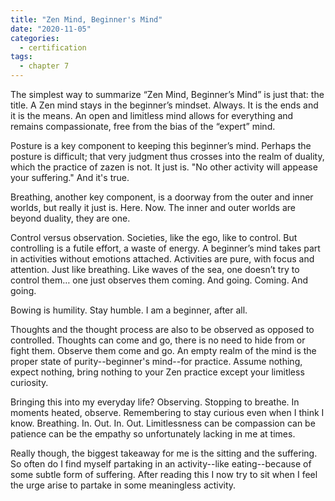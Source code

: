 ```yaml
---
title: "Zen Mind, Beginner's Mind"
date: "2020-11-05"
categories:
  - certification
tags:
  - chapter 7
---
```

The simplest way to summarize “Zen Mind, Beginner’s Mind” is just that: the title. A Zen mind stays in the beginner’s mindset. Always. It is the ends and it is the means. An open and limitless mind allows for everything and remains compassionate, free from the bias of the “expert” mind.

Posture is a key component to keeping this beginner’s mind. Perhaps the posture is difficult; that very judgment thus crosses into the realm of duality, which the practice of zazen is not. It just is. "No other activity will appease your suffering." And it's true.

Breathing, another key component, is a doorway from the outer and inner worlds, but really it just is. Here. Now. The inner and outer worlds are beyond duality, they are one.

Control versus observation. Societies, like the ego, like to control. But controlling is a futile effort, a waste of energy. A beginner’s mind takes part in activities without emotions attached. Activities are pure, with focus and attention. Just like breathing. Like waves of the sea, one doesn’t try to control them… one just observes them coming. And going. Coming. And going.

Bowing is humility. Stay humble. I am a beginner, after all.

Thoughts and the thought process are also to be observed as opposed to controlled. Thoughts can come and go, there is no need to hide from or fight them. Observe them come and go. An empty realm of the mind is the proper state of purity--beginner's mind--for practice. Assume nothing, expect nothing, bring nothing to your Zen practice except your limitless curiosity.

Bringing this into my everyday life? Observing. Stopping to breathe. In moments heated, observe. Remembering to stay curious even when I think I know. Breathing. In. Out. In. Out. Limitlessness can be compassion can be patience can be the empathy so unfortunately lacking in me at times.

Really though, the biggest takeaway for me is the sitting and the suffering. So often do I find myself partaking in an activity--like eating--because of some subtle form of suffering. After reading this I now try to sit when I feel the urge arise to partake in some meaningless activity.